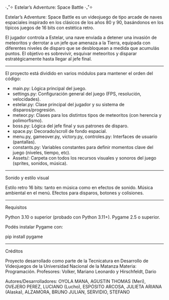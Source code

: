 ‎‧₊˚✧ Estelar’s Adventure: Space Battle ‎‧₊˚✧

Estelar’s Adventure: Space Battle es un videojuego de tipo arcade de naves espaciales inspirado en los clásicos de los años 80 y 90, basándonos en los típicos juegos de 
16 bits con estética retro. 

El jugador controla a Estelar, una nave enviada a detener una invasión de meteoritos y derrotar a un jefe que amenaza a la Tierra, equipada con diferentes 
niveles de disparo que se desbloquean a medida que acumulás puntos. El objetivo es sobrevivir, esquivar meteoritos y disparar estratégicamente hasta llegar al jefe final.

---

El proyecto está dividido en varios módulos para mantener el orden del código:

- main.py: Lógica principal del juego.
- settings.py: Configuración general del juego (FPS, resolución, velocidades).
- estelar.py: Clase principal del jugador y su sistema de disparos/progresión.
- meteor.py: Clases para los distintos tipos de meteoritos (con herencia y polimorfismo).
- boss.py: Lógica del jefe final y sus patrones de disparo.
- space.py: Decorado/scroll de fondo espacial.
- menu.py, gameover.py, victory.py, controles.py: Interfaces de usuario (pantallas).
- constants.py: Variables constantes para definir momentos clave del juego (niveles, tiempo, etc).
- Assets/: Carpeta con todos los recursos visuales y sonoros del juego (sprites, sonidos, música).

---

Sonido y estilo visual

Estilo retro 16 bits: tanto en música como en efectos de sonido.
Música ambiental en el menú.
Efectos para disparos, botones y colisiones.

---

Requisitos

Python 3.10 o superior (probado con Python 3.11+).
Pygame 2.5 o superior.

Podés instalar Pygame con:

pip install pygame

---

Créditos

Proyecto desarrollado como parte de la Tecnicatura en Desarrollo de Videojuegos de la Universidad Nacional de la Matanza
Materia: Programación.
Profesores: Volker, Mariano Leonardo y Hirschfeldt, Dario

Autores/Desarrolladores:
OYOLA MANA, AGUSTIN THOMAS (Meri),
OVEJERO PEREZ, LUCIANO (Lucho),
ESPÓSITO ARCOSA, JULIETA ARIANA (Alaska),
ALZAMORA, BRUNO JULIAN,
SERVIDIO, STEFANO
